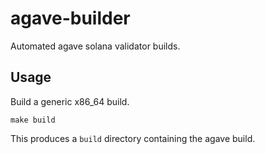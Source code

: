 # agave-builder

Automated agave solana validator builds.

## Usage

Build a generic x86_64 build.

    make build

This produces a `build` directory containing the agave build.
